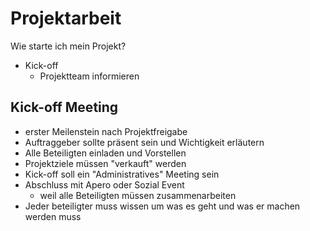 # Projektarbeit

Wie starte ich mein Projekt?
- Kick-off
  - Projektteam informieren

## Kick-off Meeting
- erster Meilenstein nach Projektfreigabe
- Auftraggeber sollte präsent sein und Wichtigkeit erläutern
- Alle Beteiligten einladen und Vorstellen
- Projektziele müssen "verkauft" werden
- Kick-off soll ein "Administratives" Meeting sein
- Abschluss mit Apero oder Sozial Event
  - weil alle Beteiligten müssen zusammenarbeiten
- Jeder beteiligter muss wissen um was es geht und was er machen werden muss
